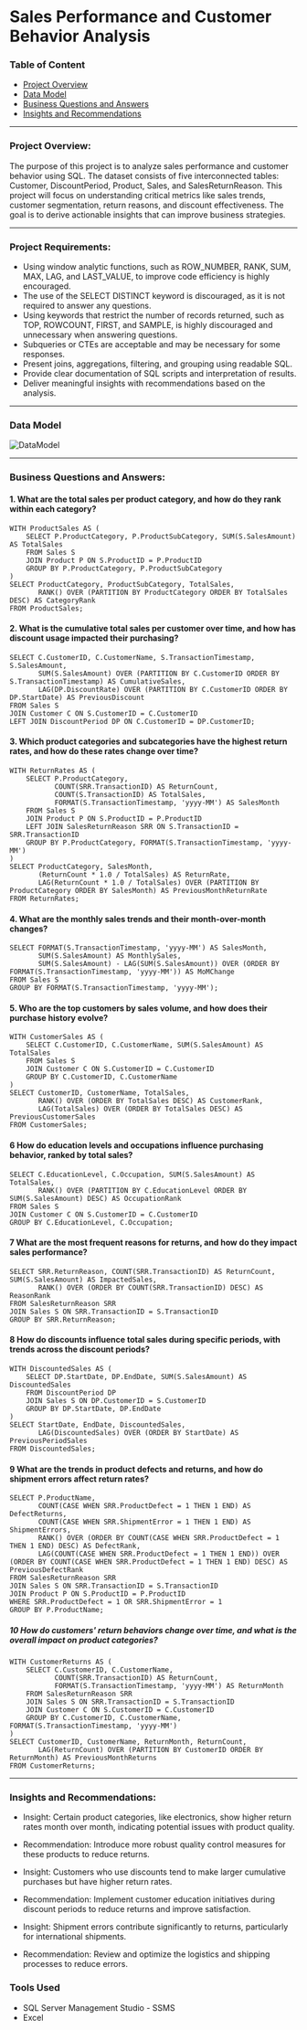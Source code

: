 # Sales Performance and Customer Behavior Analysis
### Table of Content 
  - [Project Overview](#project-overview)
  - [Data Model](#data-model)
  - [Business Questions and Answers](#business-questions-and-answers)
  - [Insights and Recommendations](#insights-and-recommendations)
-------------------------------------------------------------------------------------------------------------------------------------------------------------------------
### Project Overview:
The purpose of this project is to analyze sales performance and customer behavior using SQL. The dataset consists of five interconnected tables: Customer, DiscountPeriod, Product, Sales, and SalesReturnReason. This project will focus on understanding critical metrics like sales trends, customer segmentation, return reasons, and discount effectiveness. The goal is to derive actionable insights that can improve business strategies.

-------------------------------------------------------------------------------------------------------------------------------------------------------------------------
### Project Requirements:
- Using window analytic functions, such as ROW_NUMBER, RANK, SUM, MAX, LAG, and LAST_VALUE, to improve code efficiency is highly encouraged.
- The use of the SELECT DISTINCT keyword is discouraged, as it is not required to answer any questions.
- Using keywords that restrict the number of records returned, such as TOP, ROWCOUNT, FIRST, and SAMPLE, is highly discouraged and unnecessary when answering questions.
- Subqueries or CTEs are acceptable and may be necessary for some responses.
- Present joins, aggregations, filtering, and grouping using readable SQL.
- Provide clear documentation of SQL scripts and interpretation of results.
- Deliver meaningful insights with recommendations based on the analysis.
-------------------------------------------------------------------------------------------------------------------------------------------------------------------------
### Data Model 

![DataModel ](https://github.com/user-attachments/assets/516c349d-84a7-4149-a59d-41c5542a9f18)

-------------------------------------------------------------------------------------------------------------------------------------------------------------------------
### Business Questions and Answers:
 #### 1. What are the total sales per product category, and how do they rank within each category?
```
WITH ProductSales AS (
    SELECT P.ProductCategory, P.ProductSubCategory, SUM(S.SalesAmount) AS TotalSales
    FROM Sales S
    JOIN Product P ON S.ProductID = P.ProductID
    GROUP BY P.ProductCategory, P.ProductSubCategory
)
SELECT ProductCategory, ProductSubCategory, TotalSales,
       RANK() OVER (PARTITION BY ProductCategory ORDER BY TotalSales DESC) AS CategoryRank
FROM ProductSales;

```
#### 2. What is the cumulative total sales per customer over time, and how has discount usage impacted their purchasing?
```
SELECT C.CustomerID, C.CustomerName, S.TransactionTimestamp, S.SalesAmount,
       SUM(S.SalesAmount) OVER (PARTITION BY C.CustomerID ORDER BY S.TransactionTimestamp) AS CumulativeSales,
       LAG(DP.DiscountRate) OVER (PARTITION BY C.CustomerID ORDER BY DP.StartDate) AS PreviousDiscount
FROM Sales S
JOIN Customer C ON S.CustomerID = C.CustomerID
LEFT JOIN DiscountPeriod DP ON C.CustomerID = DP.CustomerID;

```
#### 3. Which product categories and subcategories have the highest return rates, and how do these rates change over time?
```
WITH ReturnRates AS (
    SELECT P.ProductCategory, 
           COUNT(SRR.TransactionID) AS ReturnCount, 
           COUNT(S.TransactionID) AS TotalSales,
           FORMAT(S.TransactionTimestamp, 'yyyy-MM') AS SalesMonth
    FROM Sales S
    JOIN Product P ON S.ProductID = P.ProductID
    LEFT JOIN SalesReturnReason SRR ON S.TransactionID = SRR.TransactionID
    GROUP BY P.ProductCategory, FORMAT(S.TransactionTimestamp, 'yyyy-MM')
)
SELECT ProductCategory, SalesMonth, 
       (ReturnCount * 1.0 / TotalSales) AS ReturnRate,
       LAG(ReturnCount * 1.0 / TotalSales) OVER (PARTITION BY ProductCategory ORDER BY SalesMonth) AS PreviousMonthReturnRate
FROM ReturnRates;
```
#### 4. What are the monthly sales trends and their month-over-month changes?
```
SELECT FORMAT(S.TransactionTimestamp, 'yyyy-MM') AS SalesMonth, 
       SUM(S.SalesAmount) AS MonthlySales,
       SUM(S.SalesAmount) - LAG(SUM(S.SalesAmount)) OVER (ORDER BY FORMAT(S.TransactionTimestamp, 'yyyy-MM')) AS MoMChange
FROM Sales S
GROUP BY FORMAT(S.TransactionTimestamp, 'yyyy-MM');
```
#### 5. Who are the top customers by sales volume, and how does their purchase history evolve?
```
WITH CustomerSales AS (
    SELECT C.CustomerID, C.CustomerName, SUM(S.SalesAmount) AS TotalSales
    FROM Sales S
    JOIN Customer C ON S.CustomerID = C.CustomerID
    GROUP BY C.CustomerID, C.CustomerName
)
SELECT CustomerID, CustomerName, TotalSales, 
       RANK() OVER (ORDER BY TotalSales DESC) AS CustomerRank,
       LAG(TotalSales) OVER (ORDER BY TotalSales DESC) AS PreviousCustomerSales
FROM CustomerSales;
```
#### 6 How do education levels and occupations influence purchasing behavior, ranked by total sales?
```
SELECT C.EducationLevel, C.Occupation, SUM(S.SalesAmount) AS TotalSales,
       RANK() OVER (PARTITION BY C.EducationLevel ORDER BY SUM(S.SalesAmount) DESC) AS OccupationRank
FROM Sales S
JOIN Customer C ON S.CustomerID = C.CustomerID
GROUP BY C.EducationLevel, C.Occupation;
```
#### 7 What are the most frequent reasons for returns, and how do they impact sales performance?
```
SELECT SRR.ReturnReason, COUNT(SRR.TransactionID) AS ReturnCount, SUM(S.SalesAmount) AS ImpactedSales,
       RANK() OVER (ORDER BY COUNT(SRR.TransactionID) DESC) AS ReasonRank
FROM SalesReturnReason SRR
JOIN Sales S ON SRR.TransactionID = S.TransactionID
GROUP BY SRR.ReturnReason;
```
#### 8 How do discounts influence total sales during specific periods, with trends across the discount periods?
```
WITH DiscountedSales AS (
    SELECT DP.StartDate, DP.EndDate, SUM(S.SalesAmount) AS DiscountedSales
    FROM DiscountPeriod DP
    JOIN Sales S ON DP.CustomerID = S.CustomerID
    GROUP BY DP.StartDate, DP.EndDate
)
SELECT StartDate, EndDate, DiscountedSales,
       LAG(DiscountedSales) OVER (ORDER BY StartDate) AS PreviousPeriodSales
FROM DiscountedSales;
```
#### 9 What are the trends in product defects and returns, and how do shipment errors affect return rates?

```
SELECT P.ProductName, 
       COUNT(CASE WHEN SRR.ProductDefect = 1 THEN 1 END) AS DefectReturns, 
       COUNT(CASE WHEN SRR.ShipmentError = 1 THEN 1 END) AS ShipmentErrors,
       RANK() OVER (ORDER BY COUNT(CASE WHEN SRR.ProductDefect = 1 THEN 1 END) DESC) AS DefectRank,
       LAG(COUNT(CASE WHEN SRR.ProductDefect = 1 THEN 1 END)) OVER (ORDER BY COUNT(CASE WHEN SRR.ProductDefect = 1 THEN 1 END) DESC) AS PreviousDefectRank
FROM SalesReturnReason SRR
JOIN Sales S ON SRR.TransactionID = S.TransactionID
JOIN Product P ON S.ProductID = P.ProductID
WHERE SRR.ProductDefect = 1 OR SRR.ShipmentError = 1
GROUP BY P.ProductName;
```
##### 10 How do customers' return behaviors change over time, and what is the overall impact on product categories?
```
WITH CustomerReturns AS (
    SELECT C.CustomerID, C.CustomerName, 
           COUNT(SRR.TransactionID) AS ReturnCount,
           FORMAT(S.TransactionTimestamp, 'yyyy-MM') AS ReturnMonth
    FROM SalesReturnReason SRR
    JOIN Sales S ON SRR.TransactionID = S.TransactionID
    JOIN Customer C ON S.CustomerID = C.CustomerID
    GROUP BY C.CustomerID, C.CustomerName, FORMAT(S.TransactionTimestamp, 'yyyy-MM')
)
SELECT CustomerID, CustomerName, ReturnMonth, ReturnCount,
       LAG(ReturnCount) OVER (PARTITION BY CustomerID ORDER BY ReturnMonth) AS PreviousMonthReturns
FROM CustomerReturns;
```
-------------------------------------------------------------------------------------------------------------------------------------------------------------------------
### Insights and Recommendations:
- Insight: Certain product categories, like electronics, show higher return rates month over month, indicating potential issues with product quality.
- Recommendation: Introduce more robust quality control measures for these products to reduce returns.

- Insight: Customers who use discounts tend to make larger cumulative purchases but have higher return rates. 
- Recommendation: Implement customer education initiatives during discount periods to reduce returns and improve satisfaction.

- Insight: Shipment errors contribute significantly to returns, particularly for international shipments. 
- Recommendation: Review and optimize the logistics and shipping processes to reduce errors.

### Tools Used
- SQL Server Management Studio - SSMS
- Excel


